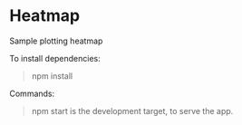 # Heatmap
Sample plotting heatmap

To install dependencies:
>npm install

Commands:
>npm start is the development target, to serve the app.

